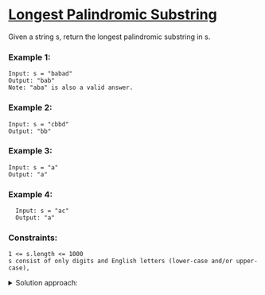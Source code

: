 # [Longest Palindromic Substring](https://leetcode.com/problems/longest-palindromic-substring/)

Given a string s, return the longest palindromic substring in s.

 

### Example 1:

    Input: s = "babad"  
    Output: "bab"  
    Note: "aba" is also a valid answer.

### Example 2:

    Input: s = "cbbd"  
    Output: "bb"

### Example 3:

    Input: s = "a"  
    Output: "a"

### Example 4:

      Input: s = "ac"  
      Output: "a"

 

### Constraints:

    1 <= s.length <= 1000
    s consist of only digits and English letters (lower-case and/or upper-case),

<details>
<summary>Solution approach:</summary>
Iterate over every index, and expand outward with that index as a center. Main function can iterate, and use the helper function to check the longest palindrome centered 
  at specific index.
</details>
